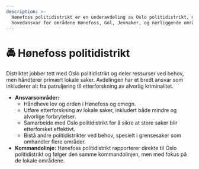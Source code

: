 ```yaml
---
description: >-
  Hønefoss politidistrikt er en underavdeling av Oslo politidistrikt, med
  hovedansvar for områdene Hønefoss, Gol, Jevnaker, og nærliggende områder.
---
```


# 🚔 Hønefoss politidistrikt

Distriktet jobber tett med Oslo politidistrikt og deler ressurser ved behov, men håndterer primært lokale saker. Avdelingen har et bredt ansvar som inkluderer alt fra patruljering til etterforskning av alvorlig kriminalitet.

* **Ansvarsområder:**
  * Håndheve lov og orden i Hønefoss og omegn.
  * Utføre etterforskning av lokale saker, inkludert både mindre og alvorlige forbrytelser.
  * Samarbeide med Oslo politidistrikt for å sikre at store saker blir etterforsket effektivt.
  * Bistå andre politidistrikter ved behov, spesielt i grensesaker som omhandler flere områder.
* **Kommandolinje:** Hønefoss politidistrikt rapporterer direkte til Oslo politidistrikt og følger den samme kommandolinjen, men med fokus på de lokale områdene.
